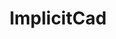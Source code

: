 ---
codehost: https://github.com/https://github.com/colah/ImplicitCAD
logohandle: implicitcad
sort: implicitcad
title: ImplicitCad
website: https://www.implicitcad.org/
---